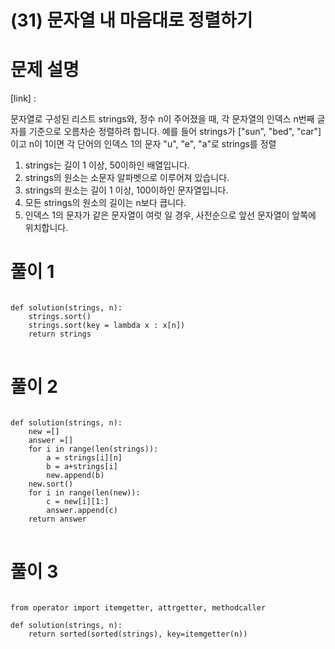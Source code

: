 # (31) 문자열 내 마음대로 정렬하기
# 문제 설명
[link] : 

문자열로 구성된 리스트 strings와, 정수 n이 주어졌을 때, 각 문자열의 인덱스 n번째 글자를 기준으로 오름차순 정렬하려 합니다. 예를 들어 strings가 ["sun", "bed", "car"]이고 n이 1이면 각 단어의 인덱스 1의 문자 "u", "e", "a"로 strings를 정렬

1. strings는 길이 1 이상, 50이하인 배열입니다.
2. strings의 원소는 소문자 알파벳으로 이루어져 있습니다.
3. strings의 원소는 길이 1 이상, 100이하인 문자열입니다.
4. 모든 strings의 원소의 길이는 n보다 큽니다.
5. 인덱스 1의 문자가 같은 문자열이 여럿 일 경우, 사전순으로 앞선 문자열이 앞쪽에 위치합니다.
# 풀이 1
<pre>
<code>
def solution(strings, n):
    strings.sort()
    strings.sort(key = lambda x : x[n])
    return strings
</code>
</pre>
# 풀이 2
<pre>
<code>
def solution(strings, n):
    new =[]
    answer =[]
    for i in range(len(strings)):
        a = strings[i][n]
        b = a+strings[i]
        new.append(b)
    new.sort()
    for i in range(len(new)):
        c = new[i][1:]
        answer.append(c)
    return answer
</code>
</pre>
# 풀이 3
<pre>
<code>
from operator import itemgetter, attrgetter, methodcaller

def solution(strings, n):
    return sorted(sorted(strings), key=itemgetter(n))
</code>
</pre>
